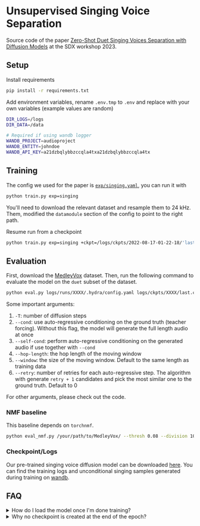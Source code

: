 # Unsupervised Singing Voice Separation

Source code of the paper [Zero-Shot Duet Singing Voices Separation with
Diffusion Models](https://sdx-workshop.github.io/papers/Yu.pdf) at the SDX workshop 2023.

## Setup

Install requirements

```bash
pip install -r requirements.txt
```

Add environment variables, rename `.env.tmp` to `.env` and replace with your own variables (example values are random)
```bash
DIR_LOGS=/logs
DIR_DATA=/data

# Required if using wandb logger
WANDB_PROJECT=audioproject
WANDB_ENTITY=johndoe
WANDB_API_KEY=a21dzbqlybbzccqla4txa21dzbqlybbzccqla4tx
```

## Training

The config we used for the paper is [`exp/singing.yaml`](exp/singing.yaml), you can run it with
```bash
python train.py exp=singing
```
You'll need to download the relevant dataset and resample them to 24 kHz. 
Them, modified the `datamodule` section of the config to point to the right path.

Resume run from a checkpoint

```bash
python train.py exp=singing +ckpt=/logs/ckpts/2022-08-17-01-22-18/'last.ckpt'
```

## Evaluation

First, download the [MedleyVox](https://github.com/jeonchangbin49/MedleyVox?tab=readme-ov-file) dataset.
Then, run the following command to evaluate the model on the `duet` subset of the dataset.

```bash
python eval.py logs/runs/XXXX/.hydra/config.yaml logs/ckpts/XXXX/last.ckpt /your/path/to/MedleyVox -T 100 --cond --hop-length 32768 --self-cond --retry 2
```

Some important arguments:

1. `-T`: number of diffusion steps
2. `--cond`: use auto-regressive conditioning on the ground truth (teacher forcing). Without this flag, the model will generate the full length audio at once
3. `--self-cond`: perform auto-regressive conditioning on the generated audio if use together with `--cond`
4. `--hop-length`: the hop length of the moving window
5. `--window`: the size of the moving window. Default to the same length as training data
6. `--retry`: number of retries for each auto-regressive step. The algorithm with generate `retry + 1` candidates and pick the most similar one to the ground truth. Default to 0

For other arguments, please check out the code.

### NMF baseline

This baseline depends on `torchnmf`.

```bash
python eval_nmf.py /your/path/to/MedleyVox/ --thresh 0.08 --division 10 --kernel-size 7
```

### Checkpoint/Logs

Our pre-trained singing voice diffusion model can be downloaded [here](https://drive.google.com/drive/folders/1nAj0JDiG70ddr_7UnhszpIiVCh4SzqgW?usp=sharing).
You can find the training logs and unconditional singing samples generated during training on [wandb](https://api.wandb.ai/links/aimless/fqtcyjke).

## FAQ

<details>
<summary>How do I load the model once I'm done training?</summary>

If you want to load the checkpoint to restore training with the trainer you can do `python train.py exp=my_experiment +ckpt=/logs/ckpts/2022-08-17-01-22-18/'last.ckpt'`.

Otherwise if you want to instantiate a model from the checkpoint:
```py
from main.mymodule import Model
model = Model.load_from_checkpoint(
    checkpoint_path='my_checkpoint.ckpt',
    learning_rate=1e-4,
    beta1=0.9,
    beta2=0.99,
    in_channels=1,
    patch_size=16,
    all_other_paratemeters_here...
)
```
to get only the PyTorch `.pt` checkpoint you can save the internal model weights as `torch.save(model.model.state_dict(), 'torchckpt.pt')`.

</details>


<details>
<summary>Why no checkpoint is created at the end of the epoch?</summary>

If the epoch is shorter than `log_every_n_steps` it doesn't save the checkpoint at the end of the epoch, but after the provided number of steps. If you want to checkpoint more frequently you can add `every_n_train_steps` to the ModelCheckpoint e.g.:
```yaml
model_checkpoint:
    _target_: pytorch_lightning.callbacks.ModelCheckpoint
    monitor: "valid_loss"   # name of the logged metric which determines when model is improving
    save_top_k: 1           # save k best models (determined by above metric)
    save_last: True         # additionaly always save model from last epoch
    mode: "min"             # can be "max" or "min"
    verbose: False
    dirpath: ${logs_dir}/ckpts/${now:%Y-%m-%d-%H-%M-%S}
    filename: '{epoch:02d}-{valid_loss:.3f}'
    every_n_train_steps: 10
```
Note that logging the checkpoint so frequently is not recommended in general, since it takes a bit of time to store the file.

</details>
